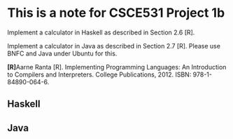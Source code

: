 # This is a note for CSCE531 Project 1b

Implement a calculator in Haskell as described in Section 2.6 [R].

Implement a calculator in Java as described in Section 2.7 [R]. Please use BNFC and Java under Ubuntu
for this. 

<b>[R]</b>Aarne Ranta [R]. Implementing Programming Languages: An Introduction to Compilers and Interpreters. College Publications, 2012. ISBN: 978-1-84890-064-6.


## Haskell


## Java
